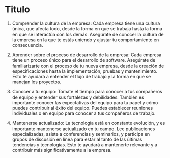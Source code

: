 # Titulo

1. Comprender la cultura de la empresa: Cada empresa tiene una cultura única, que afecta todo, desde la forma en que se trabaja hasta la forma en que se interactúa con los demás. Asegúrate de conocer la cultura de la empresa en la que te estás uniendo y ajustar tu comportamiento en consecuencia.

2. Aprender sobre el proceso de desarrollo de la empresa: Cada empresa tiene un proceso único para el desarrollo de software. Asegúrate de familiarizarte con el proceso de tu nueva empresa, desde la creación de especificaciones hasta la implementación, pruebas y mantenimiento. Esto te ayudará a entender el flujo de trabajo y la forma en que se manejan los proyectos.

3. Conocer a tu equipo: Tómate el tiempo para conocer a tus compañeros de equipo y entender sus fortalezas y debilidades. También es importante conocer las expectativas del equipo para tu papel y cómo puedes contribuir al éxito del equipo. Puedes establecer reuniones individuales o en equipo para conocer a tus compañeros de trabajo.

4. Mantenerse actualizado: La tecnología está en constante evolución, y es importante mantenerse actualizado en tu campo. Lee publicaciones especializadas, asiste a conferencias y seminarios, y participa en grupos de discusión en línea para estar al tanto de las últimas tendencias y tecnologías. Esto te ayudará a mantenerte relevante y a contribuir más significativamente a la empresa.

